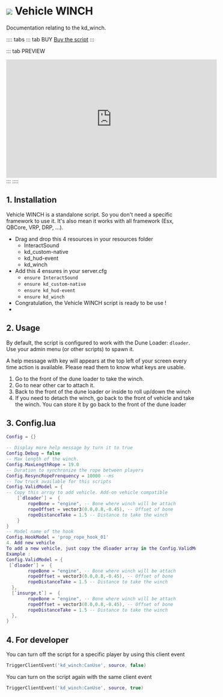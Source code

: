 # <img src='/images/winch.webp'/> Vehicle WINCH
Documentation relating to the kd_winch.

:::: tabs
::: tab BUY
[Buy the script](https://jumpon-studios.com/fivem/vehicle-winch)
:::

::: tab PREVIEW
<iframe width="560" height="315" src="https://www.youtube.com/embed/CIs16GE6hZM?si=pfp8U1-hPmXm1Yoc" title="YouTube video player" frameborder="0" allow="accelerometer; autoplay; clipboard-write; encrypted-media; gyroscope; picture-in-picture; web-share" allowfullscreen></iframe>
:::
::::

## 1. Installation
Vehicle WINCH is a standalone script. So you don't need a specific framework to use it. It's also mean it works with all framework (Esx, QBCore, VRP, DRP, …).

- Drag and drop this 4 resources in your resources folder
  - InteractSound
  - kd_custom-native
  - kd_hud-event
  - kd_winch
- Add this 4 ensures in your server.cfg
  - `ensure InteractSound`
  - `ensure kd_custom-native`
  - `ensure kd_hud-event`
  - `ensure kd_winch`
- Congratulation, the Vehicle WINCH script is ready to be use !
- 
## 2. Usage
By default, the script is configured to work with the Dune Loader: `dloader`. Use your admin menu (or other scripts) to spawn it. 

A help message with key will appears at the top left of your screen every time action is available. Please read them to know what keys are usable. 
1. Go to the front of the dune loader to take the winch.
2. Go to near other car to attach it.
3. Back to the front of the dune loader or inside to roll up/down the winch
4. If you need to detach the winch, go back to the front of vehicle and take the winch. You can store it by go back to the front of the dune loader 

## 3. Config.lua
```lua
Config = {}

-- Display more help message by turn it to true
Config.Debug = false 
-- Max length of the winch.
Config.MaxLengthRope = 19.0
-- Duration to synchronize the rope between players
Config.ResyncRopeFrenquency = 10000 --ms
-- Tow truck available for this scripts
Config.ValidModel = {
-- Copy this array to add vehicle. Add-on vehicle compatible
    [`dloader`] =  {
        ropeBone = "engine", -- Bone where winch will be attach
        ropeOffset = vector3(0.0,0.8,-0.45), -- Offset of bone
        ropeDistanceTake = 1.5 -- Distance to take the winch
    }
}
-- Model name of the hook
Config.HookModel = 'prop_rope_hook_01'
4. Add new vehicle
To add a new vehicle, just copy the dloader array in the Config.ValidModel variable and change the modelname. Sometime, you will have to change the configuration of the vehicle to make it more usable. 
Example :
Config.ValidModel = {
 [`dloader`] =  {
        ropeBone = "engine", -- Bone where winch will be attach
        ropeOffset = vector3(0.0,0.8,-0.45), -- Offset of bone
        ropeDistanceTake = 1.5 -- Distance to take the winch
  },
  [`insurge,t`] =  {
        ropeBone = "engine", -- Bone where winch will be attach
        ropeOffset = vector3(0.0,0.8,-0.45), -- Offset of bone
        ropeDistanceTake = 1.5 -- Distance to take the winch
  },
}
```
## 4. For developer
You can turn off the script for a specific player by using this client event
```lua
TriggerClientEvent('kd_winch:CanUse', source, false)
```
You can turn on the script again with the same client event
```lua
TriggerClientEvent('kd_winch:CanUse', source, true)
```